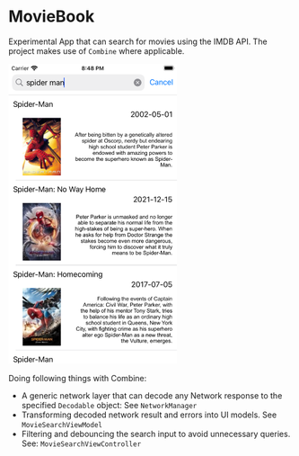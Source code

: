 # MovieBook
Experimental App that can search for movies using the IMDB API. The project makes use of `Combine` where applicable.

<img src="readme-sources/search-result-1.png" alt="Search Results" width="300"/>


Doing following things with Combine:

* A generic network layer that can decode any Network response to the specified `Decodable` object: See `NetworkManager`
* Transforming decoded network result and errors into UI models. See `MovieSearchViewModel`
* Filtering and debouncing the search input to avoid unnecessary queries. See: `MovieSearchViewController`
